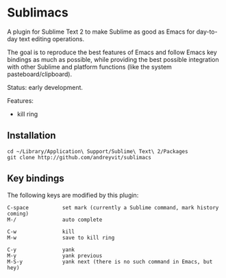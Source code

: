 Sublimacs
=========

A plugin for Sublime Text 2 to make Sublime as good as Emacs for day-to-day text editing operations.

The goal is to reproduce the best features of Emacs and follow Emacs key bindings as much as possible, while providing the best possible integration with other Sublime and platform functions (like the system pasteboard/clipboard).

Status: early development.

Features:
* kill ring


Installation
------------

    cd ~/Library/Application\ Support/Sublime\ Text\ 2/Packages
    git clone http://github.com/andreyvit/sublimacs


Key bindings
------------

The following keys are modified by this plugin:

    C-space           set mark (currently a Sublime command, mark history coming)
    M-/               auto complete

    C-w               kill
    M-w               save to kill ring

    C-y               yank
    M-y               yank previous
    M-S-y             yank next (there is no such command in Emacs, but hey)
